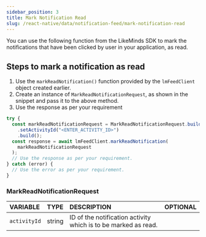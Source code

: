 ```yaml
---
sidebar_position: 3
title: Mark Notification Read
slug: /react-native/data/notification-feed/mark-notification-read
---
```


You can use the following function from the LikeMinds SDK to mark the notifications that have been clicked by user in your application, as read.

## Steps to mark a notification as read

1. Use the `markReadNotification()` function provided by the `lmFeedClient` object created earlier.
2. Create an instance of `MarkReadNotificationRequest`, as shown in the snippet and pass it to the above method.
3. Use the response as per your requirement

```js
try {
  const markReadNotificationRequest = MarkReadNotificationRequest.builder()
    .setActivityId("<ENTER_ACTIVITY_ID>")
    .build();
  const response = await lmFeedClient.markReadNotification(
    markReadNotificationRequest
  );
  // Use the response as per your requirement.
} catch (error) {
  // Use the error as per your requirement.
}
```

### MarkReadNotificationRequest

| **VARIABLE** | **TYPE** | **DESCRIPTION**                                                | **OPTIONAL** |
| :----------- | :------- | :------------------------------------------------------------- | :----------: |
| `activityId` | string   | ID of the notification activity which is to be marked as read. |              |
